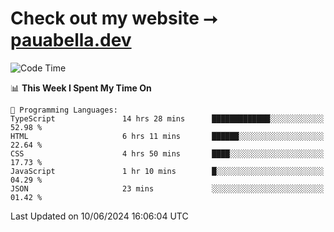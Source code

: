 # Check out my website ⭢ [pauabella.dev](https://pauabella.dev)

<!--START_SECTION:waka-->
![Code Time](http://img.shields.io/badge/Code%20Time-3%2C444%20hrs%2050%20mins-blue)

📊 **This Week I Spent My Time On** 

```text
💬 Programming Languages: 
TypeScript               14 hrs 28 mins      █████████████░░░░░░░░░░░░   52.98 % 
HTML                     6 hrs 11 mins       ██████░░░░░░░░░░░░░░░░░░░   22.64 % 
CSS                      4 hrs 50 mins       ████░░░░░░░░░░░░░░░░░░░░░   17.73 % 
JavaScript               1 hr 10 mins        █░░░░░░░░░░░░░░░░░░░░░░░░   04.29 % 
JSON                     23 mins             ░░░░░░░░░░░░░░░░░░░░░░░░░   01.42 % 
```


 Last Updated on 10/06/2024 16:06:04 UTC
<!--END_SECTION:waka-->

